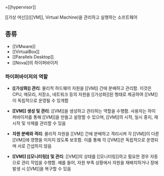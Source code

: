 =[[hypervisor]]

[[가상 머신]]([[VM]], Virtual Machine)을 관리하고 실행하는 소프트웨어

## 종류
- [[VMware]]
- [[VirtualBox]]
- [[Parallels Desktop]]
- [[Nova]]의 하이퍼바이저

### 하이퍼바이저의 역할

- **[[가상화]] 관리**: 물리적 하드웨어 자원을 [[VM]] 간에 분배하고 관리함. 이것은 CPU, 메모리, 저장소, 네트워크 등의 자원을 [[가상화]]된 형태로 제공하여 [[VM]]이 독립적으로 운영될 수 있게함
    
- **[[VM]] 생성 및 관리**: [[VM]]을 생성하고 관리하는 역할을 수행함. 사용자는 하이퍼바이저를 통해 [[VM]]을 만들고 설정할 수 있으며, [[VM]]의 시작, 일시 중지, 재시작 및 삭제를 관리할 수 있음
    
- **자원 분배와 격리**: 물리적 자원을 [[VM]] 간에 분배하고 격리시켜 각 [[VM]]이 다른 [[VM]]에 영향을 미치지 않도록 보호함. 이를 통해 각 [[VM]]은 독립적으로 운영되며 서로 간섭하지 않음
    
- **[[VM]] [[모니터링]] 및 관리**: [[VM]]의 상태를 [[모니터링]]하고 필요한 경우 자동으로 관리 작업을 수행함. 예를 들어, 자원 부족 상황에서 자원을 재배치하거나 장애 발생 시 [[VM]]을 복구할 수 있음